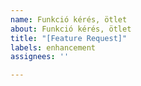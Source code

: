 ```yaml
---
name: Funkció kérés, ötlet
about: Funkció kérés, ötlet
title: "[Feature Request]"
labels: enhancement
assignees: ''

---
```



